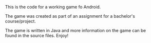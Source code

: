 This is the code for a working game fo Android.

The game was created as part of an assignment for a bachelor's course/project.

The game is written in Java and more information on the game can be found in the source files. Enjoy!
